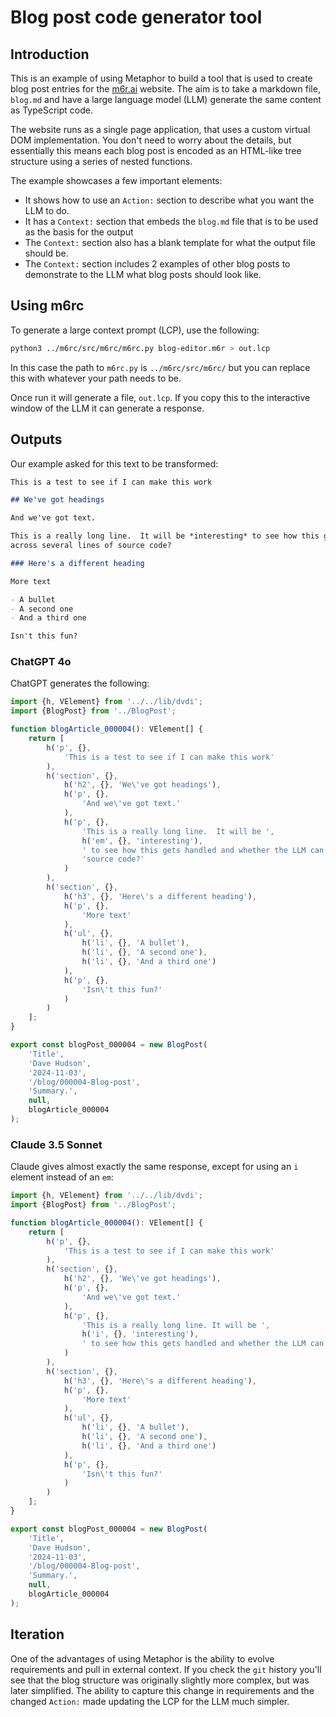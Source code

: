# Blog post code generator tool

## Introduction

This is an example of using Metaphor to build a tool that is used to create blog post entries for the [m6r.ai](https://m6r.ai)
website.  The aim is to take a markdown file, `blog.md` and have a large language model (LLM) generate the same content
as TypeScript code.

The website runs as a single page application, that uses a custom virtual DOM implementation.  You don't need to worry
about the details, but essentially this means each blog post is encoded as an HTML-like tree structure using a series
of nested functions.

The example showcases a few important elements:

- It shows how to use an `Action:` section to describe what you want the LLM to do.
- It has a `Context:` section that embeds the `blog.md` file that is to be used as the basis for the output
- The `Context:` section also has a blank template for what the output file should be.
- The `Context:` section includes 2 examples of other blog posts to demonstrate to the LLM what blog posts should look like.

## Using m6rc

To generate a large context prompt (LCP), use the following:

```bash
python3 ../m6rc/src/m6rc/m6rc.py blog-editor.m6r > out.lcp
```

In this case the path to `m6rc.py` is `../m6rc/src/m6rc/` but you can replace this with whatever your path needs to be.

Once run it will generate a file, `out.lcp`.  If you copy this to the interactive window of the LLM it can generate a
response.

## Outputs

Our example asked for this text to be transformed:

```Markdown
This is a test to see if I can make this work

## We've got headings

And we've got text.

This is a really long line.  It will be *interesting* to see how this gets handled and whether the LLM can split things
across several lines of source code?

### Here's a different heading

More text

- A bullet
- A second one
- And a third one

Isn't this fun?
```

### ChatGPT 4o

ChatGPT generates the following:

```TypeScript
import {h, VElement} from '../../lib/dvdi';
import {BlogPost} from '../BlogPost';

function blogArticle_000004(): VElement[] {
    return [
        h('p', {},
            'This is a test to see if I can make this work'
        ),
        h('section', {},
            h('h2', {}, 'We\'ve got headings'),
            h('p', {},
                'And we\'ve got text.'
            ),
            h('p', {},
                'This is a really long line.  It will be ',
                h('em', {}, 'interesting'),
                ' to see how this gets handled and whether the LLM can split things across several lines of ' +
                'source code?'
            )
        ),
        h('section', {},
            h('h3', {}, 'Here\'s a different heading'),
            h('p', {},
                'More text'
            ),
            h('ul', {},
                h('li', {}, 'A bullet'),
                h('li', {}, 'A second one'),
                h('li', {}, 'And a third one')
            ),
            h('p', {},
                'Isn\'t this fun?'
            )
        )
    ];
}

export const blogPost_000004 = new BlogPost(
    'Title',
    'Dave Hudson',
    '2024-11-03',
    '/blog/000004-Blog-post',
    'Summary.',
    null,
    blogArticle_000004
);
```

### Claude 3.5 Sonnet

Claude gives almost exactly the same response, except for using an `i` element instead of an `em`:

```TypeScript
import {h, VElement} from '../../lib/dvdi';
import {BlogPost} from '../BlogPost';

function blogArticle_000004(): VElement[] {
    return [
        h('p', {},
            'This is a test to see if I can make this work'
        ),
        h('section', {},
            h('h2', {}, 'We\'ve got headings'),
            h('p', {},
                'And we\'ve got text.'
            ),
            h('p', {},
                'This is a really long line. It will be ',
                h('i', {}, 'interesting'),
                ' to see how this gets handled and whether the LLM can split things across several lines of source code?'
            )
        ),
        h('section', {},
            h('h3', {}, 'Here\'s a different heading'),
            h('p', {},
                'More text'
            ),
            h('ul', {},
                h('li', {}, 'A bullet'),
                h('li', {}, 'A second one'),
                h('li', {}, 'And a third one')
            ),
            h('p', {},
                'Isn\'t this fun?'
            )
        )
    ];
}

export const blogPost_000004 = new BlogPost(
    'Title',
    'Dave Hudson',
    '2024-11-03',
    '/blog/000004-Blog-post',
    'Summary.',
    null,
    blogArticle_000004
);
```

## Iteration

One of the advantages of using Metaphor is the ability to evolve requirements and pull in external context.  If you check
the `git` history you'll see that the blog structure was originally slightly more complex, but was later simplified.  The
ability to capture this change in requirements and the changed `Action:` made updating the LCP for the LLM much simpler.
